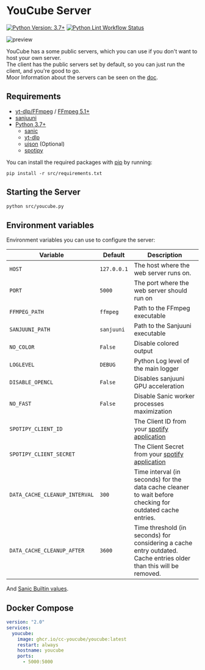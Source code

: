 # YouCube Server

[![Python Version: 3.7+]](https://www.python.org/downloads/)
[![Python Lint Workflow Status]](https://github.com/CC-YouCube/server/actions/workflows/pylint.yml)

![preview]

YouCube has a some public servers, which you can use if you don't want to host your own server. \
The client has the public servers set by default, so you can just run the client, and you're good to go. \
Moor Information about the servers can be seen on the [doc].

## Requirements

- [yt-dlp/FFmpeg] / [FFmpeg 5.1+]
- [sanjuuni]
- [Python 3.7+]
  - [sanic]
  - [yt-dlp]
  - [ujson] (Optional)
  - [spotipy]

You can install the required packages with [pip] by running:

```shell
pip install -r src/requirements.txt
```

## Starting the Server

```bash
python src/youcube.py
```

## Environment variables

Environment variables you can use to configure the server:

| Variable                      | Default     | Description                                                                                                        |
| ----------------------------- | ----------- | ------------------------------------------------------------------------------------------------------------------ |
| `HOST`                        | `127.0.0.1` | The host where the web server runs on.                                                                             |
| `PORT`                        | `5000`      | The port where the web server should run on                                                                        |
| `FFMPEG_PATH`                 | `ffmpeg`    | Path to the FFmpeg executable                                                                                      |
| `SANJUUNI_PATH`               | `sanjuuni`  | Path to the Sanjuuni executable                                                                                    |
| `NO_COLOR`                    | `False`     | Disable colored output                                                                                             |
| `LOGLEVEL`                    | `DEBUG`     | Python Log level of the main logger                                                                                |
| `DISABLE_OPENCL`              | `False`     | Disables sanjuuni GPU acceleration                                                                                 |
| `NO_FAST`                     | `False`     | Disable Sanic worker processes maximization                                                                        |
| `SPOTIPY_CLIENT_ID`           |             | The Client ID from your [spotify application]                                                                      |
| `SPOTIPY_CLIENT_SECRET`       |             | The Client Secret from your [spotify application]                                                                  |
| `DATA_CACHE_CLEANUP_INTERVAL` | `300`       | Time interval (in seconds) for the data cache cleaner to wait before checking for outdated cache entries.          |
| `DATA_CACHE_CLEANUP_AFTER`    | `3600`      | Time threshold (in seconds) for considering a cache entry outdated. Cache entries older than this will be removed. |

And [Sanic Builtin values].

## Docker Compose

```yml
version: "2.0"
services:
  youcube:
    image: ghcr.io/cc-youcube/youcube:latest
    restart: always
    hostname: youcube
    ports:
      - 5000:5000
```

[spotify application]: https://developer.spotify.com/dashboard/applications
[pip]: https://pip.pypa.io/en/stable/installation
[yt-dlp/FFmpeg]: https://github.com/yt-dlp/FFmpeg-Builds
[FFmpeg 5.1+]: https://ffmpeg.org
[sanjuuni]: https://github.com/MCJack123/sanjuuni
[Python 3.7+]: https://www.python.org/downloads
[sanic]: https://sanic.dev
[yt-dlp]: https://pypi.org/project/yt-dlp
[ujson]: https://pypi.org/project/ujson
[spotipy]: https://pypi.org/project/spotipy
[doc]: https://youcube.madefor.cc/api
[preview]: .README/preview-server.png
[Python Version: 3.7+]: https://img.shields.io/badge/Python-3.7+-green?style=for-the-badge&logo=Python&logoColor=white
[Python Lint Workflow Status]: https://img.shields.io/github/actions/workflow/status/CC-YouCube/server/pylint.yml?branch=main&label=Python%20Lint&logo=github&style=for-the-badge
[Sanic Builtin values]: https://sanic.dev/en/guide/running/configuration.md#builtin-values
